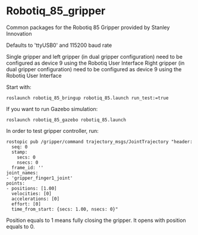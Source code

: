# Robotiq_85_gripper
Common packages for the Robotiq 85 Gripper provided by Stanley Innovation

Defaults to 'ttyUSB0' and 115200 baud rate

Single gripper and left gripper (in dual gripper configuration) need to be configured as device 9 using the Robotiq User Interface
Right gripper (in dual gripper configuration) need to be configured as device 9 using the Robotiq User Interface

Start with:
```
roslaunch robotiq_85_bringup robotiq_85.launch run_test:=true
```

If you want to run Gazebo simulation:
```
roslaunch robotiq_85_gazebo robotiq_85.launch
```

In order to test gripper controller, run:
```
rostopic pub /gripper/command trajectory_msgs/JointTrajectory "header:
  seq: 0
  stamp:
    secs: 0
    nsecs: 0
  frame_id: ''
joint_names:
- 'gripper_finger1_joint'
points:
- positions: [1.00]
  velocities: [0]
  accelerations: [0]
  effort: [0]
  time_from_start: {secs: 1.00, nsecs: 0}"
```

Position equals to 1 means fully closing the gripper. It opens with position equals to 0.
